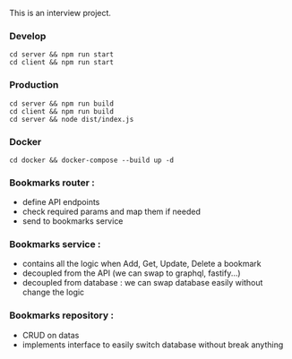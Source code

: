This is an interview project.

### Develop

```
cd server && npm run start
cd client && npm run start
```


### Production

```
cd server && npm run build
cd client && npm run build
cd server && node dist/index.js
```


### Docker

```
cd docker && docker-compose --build up -d
```


### Bookmarks router :
- define API endpoints
- check required params and map them if needed
- send to bookmarks service


### Bookmarks service :
- contains all the logic when Add, Get, Update, Delete a bookmark
- decoupled from the API (we can swap to graphql, fastify...)
- decoupled from database : we can swap database easily without change the logic


### Bookmarks repository :
- CRUD on datas
- implements interface to easily switch database without break anything
